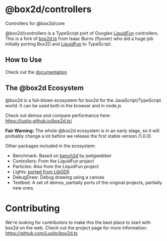 # @box2d/controllers

Controllers for @box2d/core

@box2d/controllers is a TypeScript port of Googles [LiquidFun](https://github.com/google/liquidfun) controllers.
This is a fork of [box2d.ts](https://github.com/flyover/box2d.ts) from Isaac Burns (flyover) who did a huge job initially porting Box2D and [LiquidFun](https://github.com/google/liquidfun) to TypeScript.

## How to Use

Check out the [documentation](https://lusito.github.io/box2d.ts/controllers/setup.html)

## The @box2d Ecosystem

@box2d is a full-blown ecosystem for box2d for the JavaScript/TypeScript world. It can be used both in the browser and in node.js

Check out demos and compare performance here: https://lusito.github.io/box2d.ts/

**Fair Warning:** The whole @box2d ecosystem is in an early stage, so it will probably change a lot before we release the first stable version (1.0.0).

Other packages included in the ecosystem:

- Benchmark: Based on [bench2d](https://github.com/joelgwebber/bench2d) by joelgwebber
- Controllers: From the LiquidFun project
- Particles: Also from the LiquidFun project
- Lights: [ported from LibGDX](https://github.com/libgdx/box2dlights)
- DebugDraw: Debug drawing using a canvas
- Testbed: A set of demos, partially ports of the original projects, partially new ones.

# Contributing

We're looking for contributors to make this the best place to start with box2d on the web.
Check out the project page for more information: https://github.com/Lusito/box2d.ts
